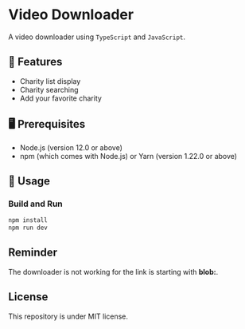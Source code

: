 # Video Downloader
A video downloader using `TypeScript` and `JavaScript`.

## 🎯 Features

- Charity list display
- Charity searching
- Add your favorite charity

## 🖥 Prerequisites

- Node.js (version 12.0 or above)
- npm (which comes with Node.js) or Yarn (version 1.22.0 or above)

## 🔧 Usage
### Build and Run

```TypeScript
npm install
npm run dev
```

## Reminder
The downloader is not working for the link is starting with **blob:**.

## License
This repository is under MIT license.
